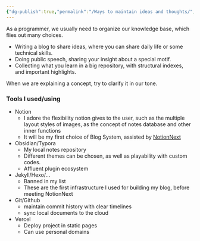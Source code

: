 ```yaml
---
{"dg-publish":true,"permalink":"/Ways to maintain ideas and thoughts/","created":"2024-06-15T20:29:22.371+08:00","updated":"2024-06-15T20:53:09.008+08:00"}
---
```



As a programmer, we usually need to organize our knowledge base, which flies out many choices.
- Writing a blog to share ideas, where you can share daily life or some technical skills.
- Doing public speech, sharing your insight about a special motif.
- Collecting what you learn in a big repository, with structural indexes, and important highlights. 

When we are explaining a concept, try to clarify it in our tone.

### Tools I used/using
- Notion
	- I adore the flexibility notion gives to the user, such as the multiple layout styles of images, as the concept of notes database and other inner functions
	- It will be my first choice of Blog System, assisted by [NotionNext](https://github.com/tangly1024/NotionNext)
- Obsidian/Typora
	- My local notes repository
	- Different themes can be chosen, as well as playability with custom codes.
	- Affluent plugin ecosystem
- Jekyll/Hexo/...
	- Banned in my list
	- These are the first infrastructure I used for building my blog, before meeting NotionNext
- Git/Github
	- maintain commit history with clear timelines
	- sync local documents to the cloud
- Vercel
	- Deploy project in static pages
	- Can use personal domains